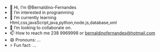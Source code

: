 - 👋 Hi, I’m @Bernaldino-Fernandes
- 👀 I’m interested in programming
- 🌱 I’m currently learning Html,css,javaScript,java,python,node.js,database,xml
- 💞️ I’m looking to collaborate on.
- 📫 How to reach me 238 9969998 or bernaldinofernandes@hotmail.com
- 😄 Pronouns: ...
- ⚡ Fun fact: ...

<!---
Bernaldino-Fernandes/Bernaldino-Fernandes is a ✨ special ✨ repository because its `README.md` (this file) appears on your GitHub profile.
You can click the Preview link to take a look at your changes.
--->
